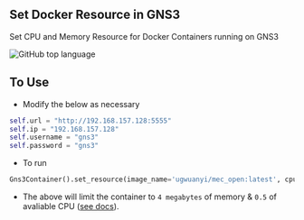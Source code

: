## Set Docker Resource in GNS3
Set CPU and Memory Resource for Docker Containers running on GNS3

![GitHub top language](https://img.shields.io/github/languages/top/emylincon/gns3_docker_resource?style=for-the-badge)

## To Use
* Modify the below as necessary
```python
self.url = "http://192.168.157.128:5555"
self.ip = "192.168.157.128"
self.username = "gns3"
self.password = "gns3"
```

* To run
```python
Gns3Container().set_resource(image_name='ugwuanyi/mec_open:latest', cpu=0.5, mem='4m')
```
* The above will limit the container to `4 megabytes` of memory & `0.5` of avaliable CPU ([see docs](https://docs.docker.com/config/containers/resource_constraints/#cpu)).
